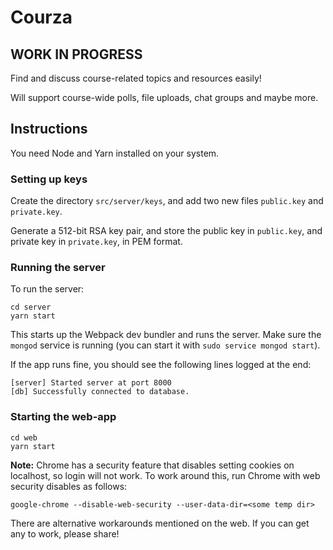 # Courza

## WORK IN PROGRESS

Find and discuss course-related topics and resources easily!

Will support course-wide polls, file uploads, chat groups and maybe more.

## Instructions

You need Node and Yarn installed on your system.

### Setting up keys

Create the directory `src/server/keys`, and add two new files `public.key` and `private.key`.

Generate a 512-bit RSA key pair, and store the public key in `public.key`, and private key in `private.key`, in PEM format.

### Running the server

To run the server:

```
cd server
yarn start
```

This starts up the Webpack dev bundler and runs the server. Make sure the `mongod` service is running (you can start it with `sudo service mongod start`).

If the app runs fine, you should see the following lines logged at the end:

```
[server] Started server at port 8000
[db] Successfully connected to database.
```

### Starting the web-app

```
cd web
yarn start
```

**Note:** Chrome has a security feature that disables setting cookies on localhost, so login will not work. To work around this, run Chrome with web security disables as follows:

`google-chrome --disable-web-security --user-data-dir=<some temp dir>`

There are alternative workarounds mentioned on the web. If you can get any to work, please share!
